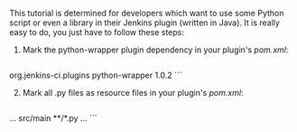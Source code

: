 This tutorial is determined for developers which want to use some Python script or even a library in their Jenkins plugin (written in Java). It is really easy to do, you just have to follow these steps:


1. Mark the python-wrapper plugin dependency in your plugin's _pom.xml_:
    ```xml
<dependencies>
  <dependency>  
    <groupId>org.jenkins-ci.plugins</groupId>
    <artifactId>python-wrapper</artifactId>
    <version>1.0.2</version>
  </dependency>
</dependencies>
```

2. Mark all .py files as resource files in your plugin's _pom.xml_:
    ```xml
<build>
...
  <resource>
    <directory>src/main</directory>
    <includes>
      <include>**/*.py</include>
    </includes>
  </resource>
...
</build>
```